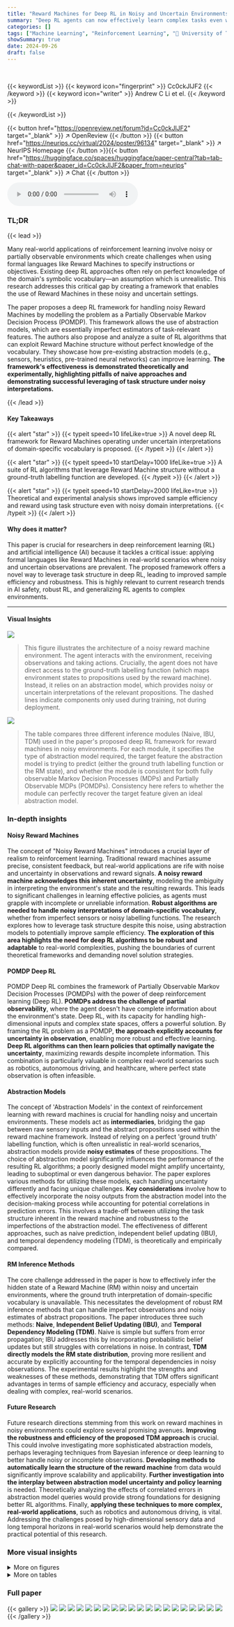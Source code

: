```yaml
---
title: "Reward Machines for Deep RL in Noisy and Uncertain Environments"
summary: "Deep RL agents can now effectively learn complex tasks even with noisy, uncertain sensor readings by exploiting the structure of Reward Machines."
categories: []
tags: ["Machine Learning", "Reinforcement Learning", "🏢 University of Toronto",]
showSummary: true
date: 2024-09-26
draft: false
---
```


<br>

{{< keywordList >}}
{{< keyword icon="fingerprint" >}} Cc0ckJlJF2 {{< /keyword >}}
{{< keyword icon="writer" >}} Andrew C Li et el. {{< /keyword >}}
 
{{< /keywordList >}}

{{< button href="https://openreview.net/forum?id=Cc0ckJlJF2" target="_blank" >}}
↗ OpenReview
{{< /button >}}
{{< button href="https://neurips.cc/virtual/2024/poster/96134" target="_blank" >}}
↗ NeurIPS Homepage
{{< /button >}}{{< button href="https://huggingface.co/spaces/huggingface/paper-central?tab=tab-chat-with-paper&paper_id=Cc0ckJlJF2&paper_from=neurips" target="_blank" >}}
↗ Chat
{{< /button >}}



<audio controls>
    <source src="https://ai-paper-reviewer.com/Cc0ckJlJF2/podcast.wav" type="audio/wav">
    Your browser does not support the audio element.
</audio>


### TL;DR


{{< lead >}}

Many real-world applications of reinforcement learning involve noisy or partially observable environments which create challenges when using formal languages like Reward Machines to specify instructions or objectives. Existing deep RL approaches often rely on perfect knowledge of the domain's symbolic vocabulary—an assumption which is unrealistic. This research addresses this critical gap by creating a framework that enables the use of Reward Machines in these noisy and uncertain settings. 

The paper proposes a deep RL framework for handling noisy Reward Machines by modelling the problem as a Partially Observable Markov Decision Process (POMDP). This framework allows the use of abstraction models, which are essentially imperfect estimators of task-relevant features.  The authors also propose and analyze a suite of RL algorithms that can exploit Reward Machine structure without perfect knowledge of the vocabulary.  They showcase how pre-existing abstraction models (e.g., sensors, heuristics, pre-trained neural networks) can improve learning. **The framework's effectiveness is demonstrated theoretically and experimentally, highlighting pitfalls of naive approaches and demonstrating successful leveraging of task structure under noisy interpretations.**

{{< /lead >}}


#### Key Takeaways

{{< alert "star" >}}
{{< typeit speed=10 lifeLike=true >}} A novel deep RL framework for Reward Machines operating under uncertain interpretations of domain-specific vocabulary is proposed. {{< /typeit >}}
{{< /alert >}}

{{< alert "star" >}}
{{< typeit speed=10 startDelay=1000 lifeLike=true >}} A suite of RL algorithms that leverage Reward Machine structure without a ground-truth labelling function are developed. {{< /typeit >}}
{{< /alert >}}

{{< alert "star" >}}
{{< typeit speed=10 startDelay=2000 lifeLike=true >}} Theoretical and experimental analysis shows improved sample efficiency and reward using task structure even with noisy domain interpretations. {{< /typeit >}}
{{< /alert >}}

#### Why does it matter?
This paper is crucial for researchers in deep reinforcement learning (RL) and artificial intelligence (AI) because it tackles a critical issue: applying formal languages like Reward Machines in real-world scenarios where noisy and uncertain observations are prevalent. The proposed framework offers a novel way to leverage task structure in deep RL, leading to improved sample efficiency and robustness. This is highly relevant to current research trends in AI safety, robust RL, and generalizing RL agents to complex environments.

------
#### Visual Insights



![](https://ai-paper-reviewer.com/Cc0ckJlJF2/figures_2_1.jpg)

> This figure illustrates the architecture of a noisy reward machine environment.  The agent interacts with the environment, receiving observations and taking actions.  Crucially, the agent does not have direct access to the ground-truth labelling function (which maps environment states to propositions used by the reward machine). Instead, it relies on an abstraction model, which provides noisy or uncertain interpretations of the relevant propositions.  The dashed lines indicate components only used during training, not during deployment.





![](https://ai-paper-reviewer.com/Cc0ckJlJF2/tables_5_1.jpg)

> The table compares three different inference modules (Naive, IBU, TDM) used in the paper's proposed deep RL framework for reward machines in noisy environments.  For each module, it specifies the type of abstraction model required, the target feature the abstraction model is trying to predict (either the ground truth labelling function or the RM state), and whether the module is consistent for both fully observable Markov Decision Processes (MDPs) and Partially Observable MDPs (POMDPs). Consistency here refers to whether the module can perfectly recover the target feature given an ideal abstraction model.





### In-depth insights


#### Noisy Reward Machines
The concept of "Noisy Reward Machines" introduces a crucial layer of realism to reinforcement learning.  Traditional reward machines assume precise, consistent feedback, but real-world applications are rife with noise and uncertainty in observations and reward signals.  **A noisy reward machine acknowledges this inherent uncertainty**, modeling the ambiguity in interpreting the environment's state and the resulting rewards. This leads to significant challenges in learning effective policies, as agents must grapple with incomplete or unreliable information.  **Robust algorithms are needed to handle noisy interpretations of domain-specific vocabulary**, whether from imperfect sensors or noisy labelling functions. The research explores how to leverage task structure despite this noise, using abstraction models to potentially improve sample efficiency.  **The exploration of this area highlights the need for deep RL algorithms to be robust and adaptable** to real-world complexities, pushing the boundaries of current theoretical frameworks and demanding novel solution strategies.

#### POMDP Deep RL
POMDP Deep RL combines the framework of Partially Observable Markov Decision Processes (POMDPs) with the power of deep reinforcement learning (Deep RL).  **POMDPs address the challenge of partial observability**, where the agent doesn't have complete information about the environment's state.  Deep RL, with its capacity for handling high-dimensional inputs and complex state spaces, offers a powerful solution. By framing the RL problem as a POMDP, **the approach explicitly accounts for uncertainty in observation**, enabling more robust and effective learning.  **Deep RL algorithms can then learn policies that optimally navigate the uncertainty**, maximizing rewards despite incomplete information.  This combination is particularly valuable in complex real-world scenarios such as robotics, autonomous driving, and healthcare, where perfect state observation is often infeasible.

#### Abstraction Models
The concept of 'Abstraction Models' in the context of reinforcement learning with reward machines is crucial for handling noisy and uncertain environments.  These models act as **intermediaries**, bridging the gap between raw sensory inputs and the abstract propositions used within the reward machine framework.  Instead of relying on a perfect 'ground truth' labelling function, which is often unrealistic in real-world scenarios, abstraction models provide **noisy estimates** of these propositions.  The choice of abstraction model significantly influences the performance of the resulting RL algorithms; a poorly designed model might amplify uncertainty, leading to suboptimal or even dangerous behavior.  The paper explores various methods for utilizing these models, each handling uncertainty differently and facing unique challenges.  **Key considerations** involve how to effectively incorporate the noisy outputs from the abstraction model into the decision-making process while accounting for potential correlations in prediction errors.  This involves a trade-off between utilizing the task structure inherent in the reward machine and robustness to the imperfections of the abstraction model.  The effectiveness of different approaches, such as naive prediction, independent belief updating (IBU), and temporal dependency modeling (TDM), is theoretically and empirically compared.

#### RM Inference Methods
The core challenge addressed in the paper is how to effectively infer the hidden state of a Reward Machine (RM) within noisy and uncertain environments, where the ground truth interpretation of domain-specific vocabulary is unavailable.  This necessitates the development of robust RM inference methods that can handle imperfect observations and noisy estimates of abstract propositions. The paper introduces three such methods: **Naive**, **Independent Belief Updating (IBU)**, and **Temporal Dependency Modeling (TDM)**.  Naive is simple but suffers from error propagation; IBU addresses this by incorporating probabilistic belief updates but still struggles with correlations in noise. In contrast, **TDM directly models the RM state distribution**, proving more resilient and accurate by explicitly accounting for the temporal dependencies in noisy observations. The experimental results highlight the strengths and weaknesses of these methods, demonstrating that TDM offers significant advantages in terms of sample efficiency and accuracy, especially when dealing with complex, real-world scenarios.

#### Future Research
Future research directions stemming from this work on reward machines in noisy environments could explore several promising avenues. **Improving the robustness and efficiency of the proposed TDM approach** is crucial. This could involve investigating more sophisticated abstraction models, perhaps leveraging techniques from Bayesian inference or deep learning to better handle noisy or incomplete observations.  **Developing methods to automatically learn the structure of the reward machine** from data would significantly improve scalability and applicability.  **Further investigation into the interplay between abstraction model uncertainty and policy learning** is needed.  Theoretically analyzing the effects of correlated errors in abstraction model queries would provide strong foundations for designing better RL algorithms. Finally, **applying these techniques to more complex, real-world applications**, such as robotics and autonomous driving, is vital. Addressing the challenges posed by high-dimensional sensory data and long temporal horizons in real-world scenarios would help demonstrate the practical potential of this research.


### More visual insights

<details>
<summary>More on figures
</summary>


![](https://ai-paper-reviewer.com/Cc0ckJlJF2/figures_3_1.jpg)

> This figure illustrates the Gold Mining Problem, used as a running example in the paper.  The left panel shows a grid world where the agent (robot) must collect gold. The numbers in each cell represent the probability that the cell contains gold (the agent cannot distinguish with certainty between gold and iron pyrite). The goal is to collect at least one gold and deliver it to the depot (bottom left). The right panel shows the Reward Machine (RM), a finite state automaton that defines the reward structure for this task. The RM transitions depend on whether the robot digs gold and delivers it to the depot, demonstrating a temporally extended reward.


![](https://ai-paper-reviewer.com/Cc0ckJlJF2/figures_6_1.jpg)

> This figure shows three different reinforcement learning environments used in the paper's experiments.  The 'Traffic Light' and 'Kitchen' environments are from the MiniGrid suite and use image-based partial observability; agents must infer key features (e.g., traffic light color, kitchen cleanliness) from noisy observations. The 'Colour Matching' environment, on the other hand, is a MuJoCo robotics task requiring the agent to associate colors with RGB values.  These diverse environments test the robustness and efficiency of the proposed algorithms in various settings.


![](https://ai-paper-reviewer.com/Cc0ckJlJF2/figures_7_1.jpg)

> This figure shows the results of reinforcement learning experiments comparing different methods in four environments: Gold Mining, Traffic Light, Kitchen, and Colour Matching.  The x-axis represents training steps in millions, and the y-axis shows the average return achieved by different RL algorithms. The algorithms compared include an oracle (with access to the true labeling function), a memory-only recurrent PPO approach, and three proposed methods: TDM, IBU, and Naive. The shaded areas represent the standard error of the mean across eight runs. The key finding is that the TDM method consistently performs well, even without access to the ground-truth labels, significantly outperforming the memory-only method.


![](https://ai-paper-reviewer.com/Cc0ckJlJF2/figures_8_1.jpg)

> This figure compares the accuracy of three different inference modules (TDM, Naive, and IBU) in predicting the belief over Reward Machine states.  The accuracy is measured using log-likelihood, with higher values indicating better accuracy. The results are averaged over 8 runs, and error bars represent the standard error.  The figure shows that TDM significantly outperforms Naive and IBU in accurately predicting the RM state belief across all four experimental environments.


![](https://ai-paper-reviewer.com/Cc0ckJlJF2/figures_17_1.jpg)

> This figure shows the precision and recall for a classifier trained to predict the occurrence of key propositions in three different environments: Traffic Light, Kitchen, and Colour Matching.  The results are averaged over eight training runs, and error bars represent the standard error.  The fact that some key propositions show low precision and recall highlights the inherent uncertainty in observing these propositions in real-world environments.


![](https://ai-paper-reviewer.com/Cc0ckJlJF2/figures_18_1.jpg)

> This figure shows a Reward Machine (RM) for the Traffic Light environment. The RM has four states, representing different stages of the task: initial state, reaching the package, reaching home, and a terminal state. Transitions between states are triggered by the propositions (red light, package, home).  Rewards are associated with each transition. The agent receives a reward of 1 for picking up the package and arriving home and a penalty for running a red light.


![](https://ai-paper-reviewer.com/Cc0ckJlJF2/figures_19_1.jpg)

> This figure compares the accuracy of different inference modules (TDM, Naive, IBU) in predicting the Reward Machine (RM) state.  It uses three types of abstraction models: one trained via supervised learning (SL), one using zero-shot GPT-40, and one with randomly initialized weights. The left panel shows the log-likelihood of the true RM state under the predicted belief, demonstrating TDM's superior accuracy. The right panel shows a screenshot of the Traffic Light environment used for prompting GPT-40, illustrating the partial observability challenge.


</details>




<details>
<summary>More on tables
</summary>


![](https://ai-paper-reviewer.com/Cc0ckJlJF2/tables_19_1.jpg)
> This table presents the hyperparameter settings used in the deep reinforcement learning experiments for three different environments: Traffic Light, Kitchen, and Colour Matching.  It shows the parameters for both the main PPO (Proximal Policy Optimization) algorithm and the abstraction model training process.  The PPO parameters control aspects of the reinforcement learning process, such as the learning rate, discount factor, and entropy coefficient, while the abstraction model hyperparameters govern the training of the models used to estimate the truth values of propositions within the environments.

![](https://ai-paper-reviewer.com/Cc0ckJlJF2/tables_21_1.jpg)
> This table compares three different inference modules (Naive, IBU, TDM) used in the paper's proposed deep RL framework for reward machines in uncertain environments.  For each module, it specifies the type of abstraction model required as input (mapping from history to propositional evaluations or belief over RM states), the target feature that the abstraction model is intended to predict (ground truth propositional evaluations or RM state), and whether the inference method is theoretically consistent (meaning it can perfectly recover the true belief over the RM state) in both fully observable (MDP) and partially observable (POMDP) environments.  This helps to understand the strengths and weaknesses of each approach for handling uncertainty in the interpretation of domain-specific vocabulary within reward machines.

</details>




### Full paper

{{< gallery >}}
<img src="https://ai-paper-reviewer.com/Cc0ckJlJF2/1.png" class="grid-w50 md:grid-w33 xl:grid-w25" />
<img src="https://ai-paper-reviewer.com/Cc0ckJlJF2/2.png" class="grid-w50 md:grid-w33 xl:grid-w25" />
<img src="https://ai-paper-reviewer.com/Cc0ckJlJF2/3.png" class="grid-w50 md:grid-w33 xl:grid-w25" />
<img src="https://ai-paper-reviewer.com/Cc0ckJlJF2/4.png" class="grid-w50 md:grid-w33 xl:grid-w25" />
<img src="https://ai-paper-reviewer.com/Cc0ckJlJF2/5.png" class="grid-w50 md:grid-w33 xl:grid-w25" />
<img src="https://ai-paper-reviewer.com/Cc0ckJlJF2/6.png" class="grid-w50 md:grid-w33 xl:grid-w25" />
<img src="https://ai-paper-reviewer.com/Cc0ckJlJF2/7.png" class="grid-w50 md:grid-w33 xl:grid-w25" />
<img src="https://ai-paper-reviewer.com/Cc0ckJlJF2/8.png" class="grid-w50 md:grid-w33 xl:grid-w25" />
<img src="https://ai-paper-reviewer.com/Cc0ckJlJF2/9.png" class="grid-w50 md:grid-w33 xl:grid-w25" />
<img src="https://ai-paper-reviewer.com/Cc0ckJlJF2/10.png" class="grid-w50 md:grid-w33 xl:grid-w25" />
<img src="https://ai-paper-reviewer.com/Cc0ckJlJF2/11.png" class="grid-w50 md:grid-w33 xl:grid-w25" />
<img src="https://ai-paper-reviewer.com/Cc0ckJlJF2/12.png" class="grid-w50 md:grid-w33 xl:grid-w25" />
<img src="https://ai-paper-reviewer.com/Cc0ckJlJF2/13.png" class="grid-w50 md:grid-w33 xl:grid-w25" />
<img src="https://ai-paper-reviewer.com/Cc0ckJlJF2/14.png" class="grid-w50 md:grid-w33 xl:grid-w25" />
<img src="https://ai-paper-reviewer.com/Cc0ckJlJF2/15.png" class="grid-w50 md:grid-w33 xl:grid-w25" />
<img src="https://ai-paper-reviewer.com/Cc0ckJlJF2/16.png" class="grid-w50 md:grid-w33 xl:grid-w25" />
<img src="https://ai-paper-reviewer.com/Cc0ckJlJF2/17.png" class="grid-w50 md:grid-w33 xl:grid-w25" />
<img src="https://ai-paper-reviewer.com/Cc0ckJlJF2/18.png" class="grid-w50 md:grid-w33 xl:grid-w25" />
<img src="https://ai-paper-reviewer.com/Cc0ckJlJF2/19.png" class="grid-w50 md:grid-w33 xl:grid-w25" />
<img src="https://ai-paper-reviewer.com/Cc0ckJlJF2/20.png" class="grid-w50 md:grid-w33 xl:grid-w25" />
{{< /gallery >}}